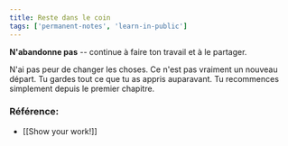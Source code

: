 ```yaml
---
title: Reste dans le coin
tags: ['permanent-notes', 'learn-in-public']
---
```


**N'abandonne pas** -- continue à faire ton travail et à le partager.

N'ai pas peur de changer les choses. Ce n'est pas vraiment un nouveau départ. Tu gardes tout ce que tu as appris auparavant. Tu recommences simplement depuis le premier chapitre. 

### Référence:
- [[Show your work!]]